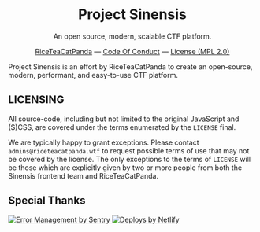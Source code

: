 <h1 align="center">Project Sinensis</h1>

<p align="center">
  An open source, modern, scalable CTF platform.
</p>
<p align="center">
    <a href="https://riceteacatpanda.org/">RiceTeaCatPanda</a> &mdash;
    <a href="https://riceteacatpanda.org/code-of-conduct/">Code Of Conduct</a> &mdash;
    <a href="https://github.com/riceteacatpanda/sinensis-web/blob/master/LICENSE/">License (MPL 2.0)</a>
</p>

Project Sinensis is an effort by RiceTeaCatPanda to create an open-source,
modern, performant, and easy-to-use CTF platform.

## LICENSING
All source-code, including but not limited to the original JavaScript and (S)CSS, are covered under the terms enumerated by the `LICENSE` final. 

We are typically happy to grant exceptions. Please contact `admins@riceteacatpanda.wtf` to request possible terms of use that may not be covered by the license. The only exceptions to the terms of `LICENSE` will be those which are explicitly given by two or more people from both the Sinensis frontend team and RiceTeaCatPanda.

## Special Thanks

<a href="https://sentry.io/">
<img src="https://camo.githubusercontent.com/2dfeafbee0904d6df16ddf7200993dace1629e60/68747470733a2f2f73656e7472792d6272616e642e73746f726167652e676f6f676c65617069732e636f6d2f73656e7472792d6c6f676f2d626c61636b2e706e67" alt="Error Management by Sentry" />
</a>

<a href="https://www.netlify.com">
<img src="https://www.netlify.com/img/global/badges/netlify-color-bg.svg" alt="Deploys by Netlify" />
</a>
